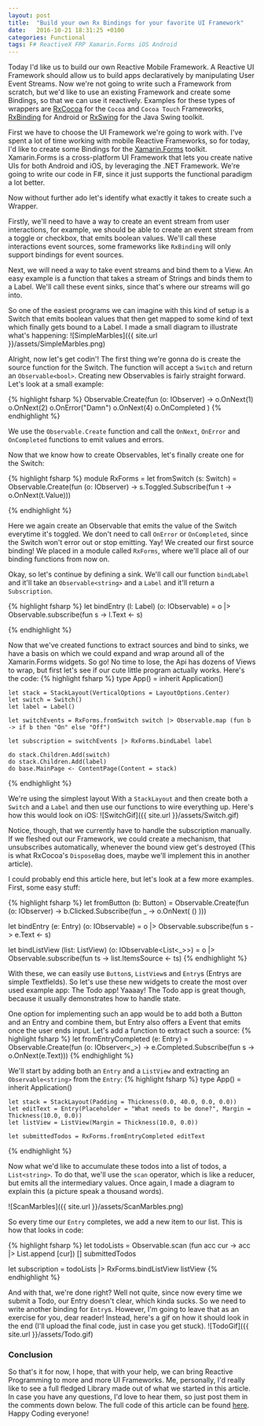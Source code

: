 ```yaml
---
layout: post
title:  "Build your own Rx Bindings for your favorite UI Framework"
date:   2016-10-21 18:31:25 +0100
categories: Functional
tags: F# ReactiveX FRP Xamarin.Forms iOS Android
---
```


Today I'd like us to build our own Reactive Mobile Framework. 
A Reactive UI Framework should allow us to build apps declaratively by manipulating User Event Streams.
Now we're not going to write such a Framework from scratch,
 but we'd like to use an existing Framework and create some Bindings, so that we can use it reactively.
Examples for these types of wrappers are [RxCocoa](https://github.com/ReactiveX/RxSwift) for the `Cocoa` and `Cocoa Touch` Frameworks,
 [RxBinding](https://github.com/JakeWharton/RxBinding) for Android or [RxSwing](https://github.com/ReactiveX/RxSwing) for the Java Swing toolkit.

First we have to choose the UI Framework we're going to work with.
I've spent a lot of time working with mobile Reactive Frameworks, so for today, I'd like to create some Bindings for the [Xamarin.Forms](https://www.xamarin.com/forms) toolkit.
Xamarin.Forms is a cross-platform UI Framework that lets you create native UIs for both Android and iOS, by leveraging the .NET Framework.
We're going to write our code in F#, since it just supports the functional paradigm a lot better.

Now without further ado let's identify what exactly it takes to create such a Wrapper.

Firstly, we'll need to have a way to create an event stream from user interactions,
 for example, we should be able to create an event stream from a toggle or checkbox, that emits boolean values.
We'll call these interactions event sources, some frameworks like `RxBinding` will only support bindings for event sources.

Next, we will need a way to take event streams and bind them to a View. An easy example is a function that takes a stream of Strings and binds them to a Label.
We'll call these event sinks, since that's where our streams will go into.

So one of the easiest programs we can imagine with this kind of setup is
 a Switch that emits boolean values that then get mapped to some kind of text which finally gets bound to a Label.
I made a small diagram to illustrate what's happening:
![SimpleMarbles]({{ site.url }}/assets/SimpleMarbles.png)

Alright, now let's get codin'! The first thing we're gonna do is create the source function for the Switch.
The function will accept a `Switch` and return an `Observable<bool>`.
Creating new Observables is fairly straight forward. Let's look at a small example:

{% highlight fsharp %}
Observable.Create(fun (o: IObserver<int>) ->
        o.OnNext(1)
        o.OnNext(2)
        o.OnError("Damn")
        o.OnNext(4)
        o.OnCompleted
)
{% endhighlight %}
        
We use the `Observable.Create` function and call the `OnNext`, `OnError` and `OnCompleted` functions to emit values and errors.

Now that we know how to create Observables, let's finally create one for the Switch:

{% highlight fsharp %}
module RxForms =
    let fromSwitch (s: Switch) = Observable.Create(fun (o: IObserver<bool>) ->
        s.Toggled.Subscribe(fun t -> o.OnNext(t.Value)))
        
{% endhighlight %}

Here we again create an Observable that emits the value of the Switch everytime it's toggled. 
We don't need to call `OnError` or `OnCompleted`, since the Switch won't error out or stop emitting.
Yay! We created our first source binding! We placed in a module called `RxForms`, where we'll place all of our binding functions from now on.

Okay, so let's continue by defining a sink. 
We'll call our function `bindLabel` and it'll take an `Observable<string>` and a  `Label` and it'll return a `Subscription`.

{% highlight fsharp %}
let bindEntry (l: Label) (o: IObservable<string>) =
    o |> Observable.subscribe(fun s -> l.Text <- s)
        
{% endhighlight %}

Now that we've created functions to extract sources and bind to sinks, we have a basis on which we could expand and wrap around all of the Xamarin.Forms widgets.
So go! No time to lose, the Api has dozens of Views to wrap, but first let's see if our cute little program actually works.
Here's the code:
{% highlight fsharp %}
type App() =
    inherit Application()
    
    let stack = StackLayout(VerticalOptions = LayoutOptions.Center)
    let switch = Switch()
    let label = Label()

    let switchEvents = RxForms.fromSwitch switch |> Observable.map (fun b -> if b then "On" else "Off")

    let subscription = switchEvents |> RxForms.bindLabel label

    do stack.Children.Add(switch)
    do stack.Children.Add(label)
    do base.MainPage <- ContentPage(Content = stack)
{% endhighlight %}

We're using the simplest layout With a `StackLayout` and then create both a `Switch` and a `Label` and then use our functions to wire everything up.
Here's how this would look on iOS:
![SwitchGif]({{ site.url }}/assets/Switch.gif)

Notice, though, that we currently have to handle the subscription manually. 
If we fleshed out our Framework, we could create a mechanism, that unsubscribes automatically, 
whenever the bound view get's destroyed (This is what RxCocoa's `DisposeBag` does, maybe we'll implement this in another article).

I could probably end this article here, but let's look at a few more examples.
First, some easy stuff:

{% highlight fsharp %}
let fromButton (b: Button) = Observable.Create(fun (o: IObserver<unit>) -> 
    b.Clicked.Subscribe(fun _ -> o.OnNext( () )))
   
let bindEntry (e: Entry) (o: IObservable<string>) =
    o |> Observable.subscribe(fun s -> e.Text <- s) 
    
let bindListView (list: ListView) (o: IObservable<List<_>>) =
    o |> Observable.subscribe(fun ts -> list.ItemsSource <- ts) 
{% endhighlight %}

With these, we can easily use `Button`s, `ListView`s and `Entry`s (Entrys are simple Textfields). 
So let's use these new widgets to create the most over used example app: The Todo app! Yaaaay!
The Todo app is great though, because it usually demonstrates how to handle state.

One option for implementing such an app would be to add both a Button and an Entry and combine them,
 but Entry also offers a Event that emits once the user ends input.
Let's add a function to extract such a source:
{% highlight fsharp %}
let fromEntryCompleted (e: Entry) = Observable.Create(fun (o: IObserver<_>) -> 
    e.Completed.Subscribe(fun s -> o.OnNext(e.Text)))
{% endhighlight %}

We'll start by adding both an `Entry` and a `ListView` and extracting an `Observable<string>` from the `Entry`:
{% highlight fsharp %}
type App() =
    inherit Application()

    let stack = StackLayout(Padding = Thickness(0.0, 40.0, 0.0, 0.0))
    let editText = Entry(Placeholder = "What needs to be done?", Margin = Thickness(10.0, 0.0))
    let listView = ListView(Margin = Thickness(10.0, 0.0))

    let submittedTodos = RxForms.fromEntryCompleted editText
{% endhighlight %}


Now what we'd like to accumulate these todos into a list of todos, a `List<string>`.
To do that, we'll use the `scan` operator, which is like a reducer, but emits all the intermediary values.
Once again, I made a diagram to explain this (a picture speak a thousand words).

![ScanMarbles]({{ site.url }}/assets/ScanMarbles.png)

So every time our `Entry` completes, we add a new item to our list.
This is how that looks in code:

{% highlight fsharp %}
let todoLists = Observable.scan (fun acc cur -> acc |> List.append [cur]) [] submittedTodos

let subscription = todoLists |> RxForms.bindListView listView
{% endhighlight %}

And with that, we're done right? 
Well not quite, since now every time we submit a Todo, our Entry doesn't clear, which kinda sucks.
So we need to write another binding for `Entry`s. 
However, I'm going to leave that as an exercise for you, dear reader!
Instead, here's a gif on how it should look in the end (I'll upload the final code, just in case you get stuck).
![TodoGif]({{ site.url }}/assets/Todo.gif)


### Conclusion
So that's it for now, I hope, that with your help, we can bring Reactive Programming to more and more UI Frameworks.
Me, personally, I'd really like to see a full fledged Library made out of what we started in this article.
In case you have any questions, I'd love to hear them, so just post them in the comments down below.
The full code of this article can be found [here](https://github.com/LukaJCB/ReactiveForms).
Happy Coding everyone!
